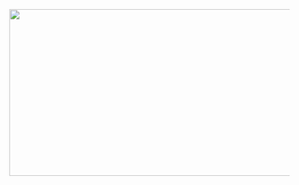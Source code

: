 <a href="https://github.com/devxb/gitanimals">
<img
  src="https://render.gitanimals.org/farms/hayoonjeon"
  width="600"
  height="300"
/>
</a>

</a>
<!--
**hayoonjeon/Hayoonjeon** is a ✨ _special_ ✨ repository because its `README.md` (this file) appears on your GitHub profile.

Here are some ideas to get you started:

- 🔭 I’m currently working on ...
- 🌱 I’m currently learning ...
- 👯 I’m looking to collaborate on ...
- 🤔 I’m looking for help with ...
- 💬 Ask me about ...
- 📫 How to reach me: ...
- 😄 Pronouns: ...
- ⚡ Fun fact: ...
-->

